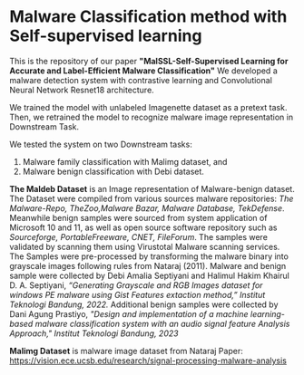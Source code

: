 # Malware Classification method with Self-supervised learning

This is the repository of our paper **"MalSSL-Self-Supervised Learning for Accurate and Label-Efficient Malware Classification"**
We developed a malware detection system with contrastive learning and Convolutional Neural Network Resnet18 architecture. 

We trained the model with unlabeled Imagenette dataset as a pretext task. 
Then, we retrained the model to recognize malware image representation in Downstream Task.  

We tested the system on two Downstream tasks: 
1. Malware family classification with Malimg dataset, and  
2. Malware benign classification with Debi dataset. 

**The Maldeb Dataset** is an Image representation of Malware-benign dataset. The Dataset were compiled from various sources malware repositories:  *The Malware-Repo, TheZoo,Malware Bazar, Malware Database, TekDefense*. Meanwhile benign samples were sourced from system application of Microsoft 10 and 11, as well as open source software repository such as *Sourceforge, PortableFreeware, CNET, FileForum*. The samples were validated by scanning them using Virustotal Malware scanning services. The Samples were pre-processed by transforming the malware binary into grayscale images following rules from Nataraj (2011). 
Malware and benign sample were collected by Debi Amalia Septiyani and Halimul Hakim Khairul
D. A. Septiyani, *“Generating Grayscale and RGB Images dataset for windows PE malware using Gist Features extaction method,” Institut Teknologi Bandung, 2022.*
Additional benign samples were collected by Dani Agung Prastiyo, *"Design and implementation of a machine learning-based malware classification system with an audio signal feature Analysis Approach," Institut Teknologi Bandung, 2023*

**Malimg Dataset** is malware image dataset from Nataraj Paper:
https://vision.ece.ucsb.edu/research/signal-processing-malware-analysis


